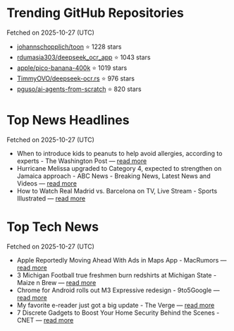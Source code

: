 # Trending GitHub Repositories
Fetched on 2025-10-27 (UTC)

- [johannschopplich/toon](https://github.com/johannschopplich/toon) ⭐ 1228 stars
- [rdumasia303/deepseek_ocr_app](https://github.com/rdumasia303/deepseek_ocr_app) ⭐ 1043 stars
- [apple/pico-banana-400k](https://github.com/apple/pico-banana-400k) ⭐ 1019 stars
- [TimmyOVO/deepseek-ocr.rs](https://github.com/TimmyOVO/deepseek-ocr.rs) ⭐ 976 stars
- [pguso/ai-agents-from-scratch](https://github.com/pguso/ai-agents-from-scratch) ⭐ 820 stars

# Top News Headlines
Fetched on 2025-10-27 (UTC)
- When to introduce kids to peanuts to help avoid allergies, according to experts - The Washington Post — [read more](https://www.washingtonpost.com/health/2025/10/26/peanut-allergy-prevention-infants/)
- Hurricane Melissa upgraded to Category 4, expected to strengthen on Jamaica approach - ABC News - Breaking News, Latest News and Videos — [read more](https://abcnews.go.com/US/hurricane-melissa-upgraded-category-4-expected-strengthen-jamaica/story?id\\u003d126873184)
- How to Watch Real Madrid vs. Barcelona on TV, Live Stream - Sports Illustrated — [read more](https://www.si.com/soccer/how-to-watch-real-madrid-vs-barcelona-el-clasico-tv-live-stream-10-26-25)

# Top Tech News
Fetched on 2025-10-27 (UTC)
- Apple Reportedly Moving Ahead With Ads in Maps App - MacRumors — [read more](https://www.macrumors.com/2025/10/26/apple-moving-ahead-with-ads-in-maps/)
- 3 Michigan Football true freshmen burn redshirts at Michigan State - Maize n Brew — [read more](https://www.maizenbrew.com/football/95910/michigan-football-redshirt-tracker-michigan-state-jamar-browder-shamari-earls-chase-taylor-bryce-underwood-andrew-marsh)
- Chrome for Android rolls out M3 Expressive redesign - 9to5Google — [read more](http://9to5google.com/2025/10/26/chrome-141-android-m3-expressive-redesign/)
- My favorite e-reader just got a big update - The Verge — [read more](https://www.theverge.com/tech/806697/boox-palma-2-pro-chatgpt-atlas-galaxy-xr-installer)
- 7 Discrete Gadgets to Boost Your Home Security Behind the Scenes - CNET — [read more](https://www.cnet.com/home/security/7-discrete-gadgets-to-boost-your-home-security-behind-the-scenes/)
